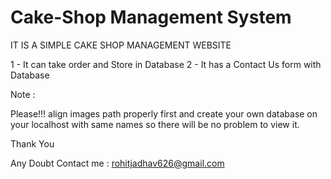 # Cake-Shop Management System


IT IS A SIMPLE CAKE SHOP MANAGEMENT WEBSITE

1 - It can take order and Store in Database
2 - It has a Contact Us form with Database

Note :

Please!!! align images path properly first and create your own database on your localhost with same names so there will be no problem to view it.


Thank You

Any Doubt Contact me : rohitjadhav626@gmail.com
